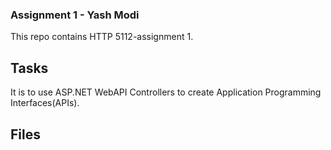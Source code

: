 ### Assignment 1 - Yash Modi
This repo contains HTTP 5112-assignment 1.

## Tasks
It is to use ASP.NET WebAPI Controllers to create Application Programming Interfaces(APIs).

## Files

